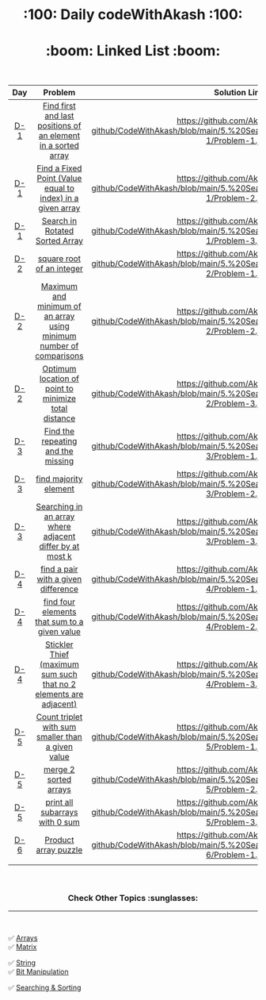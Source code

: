 

  <h1 align="center">:100: Daily codeWithAkash :100:</h1>
  

  <h1 align="center">:boom: Linked List :boom: </h1>


<br>

|Day|Problem|Solution Link|Difficulty|
|:----:|:---:|:---:|:---:|
|[D-1](https://github.com/Akash-goyal-github/CodeWithAkash/tree/main/5.%20Searching%20%26%20Sorting/Day-1)|[Find first and last positions of an element in a sorted array](https://practice.geeksforgeeks.org/problems/first-and-last-occurrences-of-x/0)|https://github.com/Akash-goyal-github/CodeWithAkash/blob/main/5.%20Searching%20%26%20Sorting/Day-1/Problem-1.java|Easy***|
|[D-1](https://github.com/Akash-goyal-github/CodeWithAkash/tree/main/5.%20Searching%20%26%20Sorting/Day-1)|[Find a Fixed Point (Value equal to index) in a given array](https://practice.geeksforgeeks.org/problems/value-equal-to-index-value1330/1)|https://github.com/Akash-goyal-github/CodeWithAkash/blob/main/5.%20Searching%20%26%20Sorting/Day-1/Problem-2.java|Easy|
|[D-1](https://github.com/Akash-goyal-github/CodeWithAkash/tree/main/5.%20Searching%20%26%20Sorting/Day-1)|[Search in Rotated Sorted Array](https://leetcode.com/problems/search-in-rotated-sorted-array/)|https://github.com/Akash-goyal-github/CodeWithAkash/blob/main/5.%20Searching%20%26%20Sorting/Day-1/Problem-3.java|Medium***|
|[D-2](https://github.com/Akash-goyal-github/CodeWithAkash/tree/main/5.%20Searching%20%26%20Sorting/Day-2)|[square root of an integer](https://practice.geeksforgeeks.org/problems/count-squares3649/1)|https://github.com/Akash-goyal-github/CodeWithAkash/blob/main/5.%20Searching%20%26%20Sorting/Day-2/Problem-1.java|Easy|
|[D-2](https://github.com/Akash-goyal-github/CodeWithAkash/tree/main/5.%20Searching%20%26%20Sorting/Day-2)|[Maximum and minimum of an array using minimum number of comparisons](https://practice.geeksforgeeks.org/problems/middle-of-three2926/11)|https://github.com/Akash-goyal-github/CodeWithAkash/blob/main/5.%20Searching%20%26%20Sorting/Day-2/Problem-2.java|Easy*|
|[D-2](https://github.com/Akash-goyal-github/CodeWithAkash/tree/main/5.%20Searching%20%26%20Sorting/Day-2)|[Optimum location of point to minimize total distance](https://www.geeksforgeeks.org/optimum-location-point-minimize-total-distance/#)|https://github.com/Akash-goyal-github/CodeWithAkash/blob/main/5.%20Searching%20%26%20Sorting/Day-2/Problem-3.java|Advanced***|
|[D-3](https://github.com/Akash-goyal-github/CodeWithAkash/tree/main/5.%20Searching%20%26%20Sorting/Day-3)|[Find the repeating and the missing](https://practice.geeksforgeeks.org/problems/find-missing-and-repeating2512/1)|https://github.com/Akash-goyal-github/CodeWithAkash/blob/main/5.%20Searching%20%26%20Sorting/Day-3/Problem-1.java|Medium***|
|[D-3](https://github.com/Akash-goyal-github/CodeWithAkash/tree/main/5.%20Searching%20%26%20Sorting/Day-3)|[find majority element](https://practice.geeksforgeeks.org/problems/majority-element-1587115620/1)|https://github.com/Akash-goyal-github/CodeWithAkash/blob/main/5.%20Searching%20%26%20Sorting/Day-3/Problem-2.java|Easy***|
|[D-3](https://github.com/Akash-goyal-github/CodeWithAkash/tree/main/5.%20Searching%20%26%20Sorting/Day-3)|[Searching in an array where adjacent differ by at most k](https://practice.geeksforgeeks.org/problems/searching-in-an-array-where-adjacent-differ-by-at-most-k0456/1)|https://github.com/Akash-goyal-github/CodeWithAkash/blob/main/5.%20Searching%20%26%20Sorting/Day-3/Problem-3.java|Easy***|
|[D-4](https://github.com/Akash-goyal-github/CodeWithAkash/tree/main/5.%20Searching%20%26%20Sorting/Day-4)|[find a pair with a given difference](https://practice.geeksforgeeks.org/problems/find-pair-given-difference1559/1)|https://github.com/Akash-goyal-github/CodeWithAkash/blob/main/5.%20Searching%20%26%20Sorting/Day-4/Problem-1.java|Easy***|
|[D-4](https://github.com/Akash-goyal-github/CodeWithAkash/tree/main/5.%20Searching%20%26%20Sorting/Day-4)|[find four elements that sum to a given value](https://practice.geeksforgeeks.org/problems/find-all-four-sum-numbers1732/1)|https://github.com/Akash-goyal-github/CodeWithAkash/blob/main/5.%20Searching%20%26%20Sorting/Day-4/Problem-2.java|Advanced***|
|[D-4](https://github.com/Akash-goyal-github/CodeWithAkash/tree/main/5.%20Searching%20%26%20Sorting/Day-4)|[Stickler Thief (maximum sum such that no 2 elements are adjacent)](https://practice.geeksforgeeks.org/problems/stickler-theif-1587115621/1)|https://github.com/Akash-goyal-github/CodeWithAkash/blob/main/5.%20Searching%20%26%20Sorting/Day-4/Problem-3.java|Medium***|
|[D-5](https://github.com/Akash-goyal-github/CodeWithAkash/tree/main/5.%20Searching%20%26%20Sorting/Day-5)|[Count triplet with sum smaller than a given value](https://practice.geeksforgeeks.org/problems/count-triplets-with-sum-smaller-than-x5549/1)|https://github.com/Akash-goyal-github/CodeWithAkash/blob/main/5.%20Searching%20%26%20Sorting/Day-5/Problem-1.java|Easy***|
|[D-5](https://github.com/Akash-goyal-github/CodeWithAkash/tree/main/5.%20Searching%20%26%20Sorting/Day-5)|[merge 2 sorted arrays](https://practice.geeksforgeeks.org/problems/merge-two-sorted-arrays5135/1)|https://github.com/Akash-goyal-github/CodeWithAkash/blob/main/5.%20Searching%20%26%20Sorting/Day-5/Problem-2.java|Medium***|
|[D-5](https://github.com/Akash-goyal-github/CodeWithAkash/tree/main/5.%20Searching%20%26%20Sorting/Day-5)|[print all subarrays with 0 sum](https://practice.geeksforgeeks.org/problems/stickler-theif-1587115621/1)|https://github.com/Akash-goyal-github/CodeWithAkash/blob/main/5.%20Searching%20%26%20Sorting/Day-5/Problem-3.java|Medium***|
|[D-6](https://github.com/Akash-goyal-github/CodeWithAkash/tree/main/5.%20Searching%20%26%20Sorting/Day-6)|[Product array puzzle](https://practice.geeksforgeeks.org/problems/product-array-puzzle4525/1)|https://github.com/Akash-goyal-github/CodeWithAkash/blob/main/5.%20Searching%20%26%20Sorting/Day-6/Problem-1.java|Easy|
|<img width=300/>|<img width=500/>|<img width=500/>|<img width=300/>|



<br>

  <h3 align="center"> Check Other Topics :sunglasses: </h3>

---
<br>

:white_check_mark: [Arrays](https://github.com/Akash-goyal-github/CodeWithAkash/tree/main/1.%20Arrays)  <img width=500/> :white_check_mark: [Matrix](https://github.com/Akash-goyal-github/CodeWithAkash/tree/main/2.%20Matrix)

:white_check_mark: [String](https://github.com/Akash-goyal-github/CodeWithAkash/tree/main/3.%20String)  <img width=500/> :white_check_mark: [Bit Manipulation](https://github.com/Akash-goyal-github/CodeWithAkash/tree/main/4.%20Bit%20Manupulation)

:white_check_mark: [Searching & Sorting](https://github.com/Akash-goyal-github/CodeWithAkash/tree/main/5.%20Searching%20%26%20Sorting)

<br>

